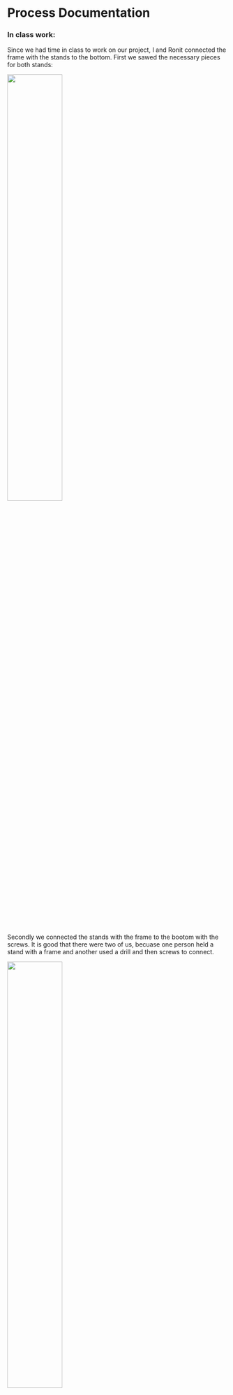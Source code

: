 # Process Documentation

### In class work:

Since we had time in class to work on our project, I and Ronit connected the frame with the stands to the bottom.
First we sawed the necessary pieces for both stands:

<img src="https://github.com/lizadat/MachineLab/assets/98390904/22649fc7-54f6-4681-ab79-731896549b5e" width="50%" height="50%">


Secondly we connected the stands with the frame to the bootom with the screws. It is good that there were two of us, becuase one person held 
a stand with a frame and another used a drill and then screws to connect.

<img src="https://github.com/lizadat/MachineLab/assets/98390904/a275ae63-10ed-456e-882e-1d81ef40c07e" width="50%" height="50%">

<img src="https://github.com/lizadat/MachineLab/assets/98390904/34dc1890-59f9-415c-bf90-c88ddbe3b8f6" width="50%" height="50%">


After connecting everything here is what we received. The conncetion seemed to be very strong.

<img src="https://github.com/lizadat/MachineLab/assets/98390904/211fe23e-46b8-43fc-96a9-3cf44daac9a4" width="50%" height="50%">


Here is an overall view, how we plan it to look like in the future.

<img src="https://github.com/lizadat/MachineLab/assets/98390904/0238786d-cdc3-4376-901c-b4b7c9db9b89" width="50%" height="50%">


Next step: to find out the right degrees values for a proper movement of the frame.

<img src="https://github.com/lizadat/MachineLab/assets/98390904/ab5cec7f-bd9b-4594-890c-be41d956cb1b" width="50%" height="50%">


Some decisions made in class:
- We will use aluminuim for our final look, so it means that I have to start working with metal.
- The motor will now be placed vertically instead.
- We will first work on the ride and then do the frame which will correspond in the size.

### Homework

I started with creating the scheme on paper for the motor plate to hold the motor and connect to the stand.
I first drew it on paper with all the necessary measurements and then for a better understanding made a digital version:

<img src="https://github.com/lizadat/MachineLab/assets/98390904/c85800d0-078e-4c8f-a496-8c485a78efef" width="40%" height="40%">

<img src="https://github.com/lizadat/MachineLab/assets/98390904/0b3a751b-c982-449a-a03f-3b57c4a03400" width="40%" height="40%">

Thanks to @michaelshiloh the motor plate was made. It prefectly fitted the motor, so I am very glad. The only thing - I could do only 4mm wholes for the bolts, for some reason I thought it was 5. But it all holds together perfectly. 

<img src="https://github.com/lizadat/MachineLab/assets/98390904/14a5c5cb-57b5-4c16-b0b1-2d263842bfc7" width="40%" height="40%">


Before I faced the problem where I could not figure out the right degrees values for a proper frame turn. So after attached the motor plate and connecting the motor to the power and also adding the potentiometer I figured everythign out:
I need the motor to start at 16 degrees and then rotate + and - 10, which is 6 and 26. It can be less, depending on how big the frame will be. 

<img src="https://github.com/lizadat/MachineLab/assets/98390904/cd54ffbd-c60f-4f66-b382-b54a8d909f51" width="40%" height="40%">

I used this code for servo motor and potentiometer:



CLOUDS (my most exciting thing):
For this week I wanted to write the right code for what I wanted: the light blue - dark blue - dark purple gradient.
I found some example on the Arduino Help Forum. Here is a [webpage](https://forums.adafruit.com/viewtopic.php?t=122440) I used as a source. 

Here is the result:

![3](https://github.com/lizadat/MachineLab/assets/98390904/9e4498a8-f083-43c9-b904-d7ae468a21ea)

Video:

https://github.com/lizadat/MachineLab/assets/98390904/2e37a97e-998b-4447-b3a3-52722a78701e


// <img src="" width="40%" height="40%">

